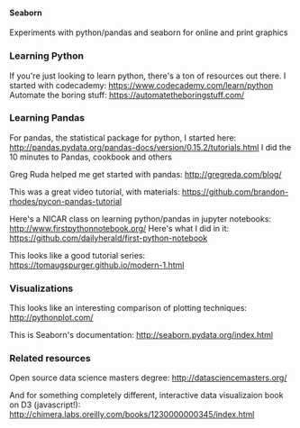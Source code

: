 #### Seaborn
Experiments with python/pandas and seaborn for online and print graphics

### Learning Python

If you're just looking to learn python, there's a ton of resources out there.
I started with codecademy: https://www.codecademy.com/learn/python
Automate the boring stuff: https://automatetheboringstuff.com/

### Learning Pandas

For pandas, the statistical package for python, I started here:
http://pandas.pydata.org/pandas-docs/version/0.15.2/tutorials.html
I did the 10 minutes to Pandas, cookbook and others

Greg Ruda helped me get started with pandas: http://gregreda.com/blog/

This was a great video tutorial, with materials: https://github.com/brandon-rhodes/pycon-pandas-tutorial

Here's a NICAR class on learning python/pandas in jupyter notebooks: http://www.firstpythonnotebook.org/
Here's what I did in it: https://github.com/dailyherald/first-python-notebook

This looks like a good tutorial series: https://tomaugspurger.github.io/modern-1.html

### Visualizations 

This looks like an interesting comparison of plotting techniques: http://pythonplot.com/

This is Seaborn's documentation: http://seaborn.pydata.org/index.html


### Related resources

Open source data science masters degree: http://datasciencemasters.org/

And for something completely different, interactive data visualizaion book on D3 (javascript!): http://chimera.labs.oreilly.com/books/1230000000345/index.html

